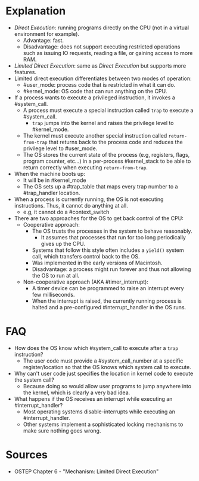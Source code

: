 # Explanation
- *Direct Execution*: running programs directly on the CPU (not in a virtual environment for example).
	- Advantage: fast.
	- Disadvantage: does not support executing restricted operations such as issuing IO requests, reading a file, or gaining access to more RAM.
- *Limited Direct Execution*: same as *Direct Execution* but supports more features.
- Limited direct execution differentiates between two modes of operation:
	- #user_mode: process code that is restricted in what it can do.
	- #kernel_mode: OS code that can run anything on the CPU.
- If a process wants to execute a privileged instruction, it invokes a #system_call.
	- A process must execute a special instruction called `trap` to execute a #system_call.
		- `trap` jumps into the kernel and raises the privilege level to #kernel_mode.
	- The kernel must execute another special instruction called `return-from-trap` that returns back to the process code and reduces the privilege level to #user_mode.
	- The OS stores the current state of the process (e.g, registers, flags, program counter, etc...) in a per-process #kernel_stack to be able to return correctly when executing `return-from-trap`.
- When the machine boots up:
	- It will be in #kernel_mode 
	- The OS sets up a #trap_table that maps every trap number to a #trap_handler location.
- When a process is currently running, the OS is not executing instructions. Thus, it cannot do anything at all.
	- e.g, it cannot do a #context_switch
- There are two approaches for the OS to get back control of the CPU:
	- Cooperative approach:
		- The OS trusts the processes in the system to behave reasonably.
			- It assumes that processes that run for too long periodically gives up the CPU.
		- Systems that follow this style often includes a `yield()` system call, which transfers control back to the OS.
		- Was implemented in the early versions of Macintosh.
		- Disadvantage: a process might run forever and thus not allowing the OS to run at all.
	- Non-cooperative approach (AKA #timer_interrupt): 
		- A timer device can be programmed to raise an interrupt every few milliseconds.
		- When the interrupt is raised, the currently running process is halted and a pre-configured #interrupt_handler in the OS runs.

# FAQ
- How does the OS know which #system_call to execute after a `trap` instruction?
	- The user code must provide a #system_call_number at a specific register/location so that the OS knows which system call to execute.
- Why can't user code just specifies the location in kernel code to execute the system call?
	- Because doing so would allow user programs to jump anywhere into the kernel, which is clearly a very bad idea.
- What happens if the OS receives an interrupt while executing an #interrupt_handler?
	- Most operating systems disable-interrupts while executing an #interrupt_handler.
	- Other systems implement a sophisticated locking mechanisms to make sure nothing goes wrong.

# Sources
- OSTEP Chapter 6 - "Mechanism: Limited Direct Execution"